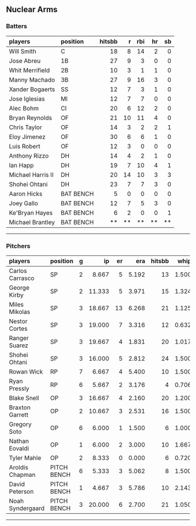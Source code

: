 ## Nuclear Arms

### Batters

 
|players           |position  | hitsbb|  r| rbi| hr| sb| 
|:-----------------|:---------|------:|--:|---:|--:|--:| 
|Will Smith        |C         |     18|  8|  14|  2|  0| 
|Jose Abreu        |1B        |     27|  9|   3|  0|  0| 
|Whit Merrifield   |2B        |     10|  3|   1|  1|  0| 
|Manny Machado     |3B        |     27|  9|  16|  3|  0| 
|Xander Bogaerts   |SS        |     12|  7|   3|  1|  0| 
|Jose Iglesias     |MI        |     12|  7|   7|  0|  0| 
|Alec Bohm         |CI        |     20|  6|  12|  2|  0| 
|Bryan Reynolds    |OF        |     21| 10|  11|  4|  0| 
|Chris Taylor      |OF        |     14|  3|   2|  2|  1| 
|Eloy Jimenez      |OF        |     30|  6|   6|  1|  0| 
|Luis Robert       |OF        |     12|  3|   0|  0|  0| 
|Anthony Rizzo     |DH        |     14|  4|   2|  1|  0| 
|Ian Happ          |DH        |     19|  7|  10|  4|  1| 
|Michael Harris II |DH        |     20| 14|  10|  3|  3| 
|Shohei Ohtani     |DH        |     23|  7|   7|  3|  0| 
|Aaron Hicks       |BAT BENCH |      5|  0|   0|  0|  0| 
|Joey Gallo        |BAT BENCH |     12|  7|   5|  3|  0| 
|Ke'Bryan Hayes    |BAT BENCH |      6|  2|   0|  0|  1| 
|Michael Brantley  |BAT BENCH |     **| **|  **| **| **| 


* * *

### Pitchers

 
|players          |position    |  g|     ip| er|   era| hitsbb|  whip| so|  w| sv| 
|:----------------|:-----------|--:|------:|--:|-----:|------:|-----:|--:|--:|--:| 
|Carlos Carrasco  |SP          |  2|  8.667|  5| 5.192|     13| 1.500| 10|  1|  0| 
|George Kirby     |SP          |  2| 11.333|  5| 3.971|     15| 1.324| 12|  2|  0| 
|Miles Mikolas    |SP          |  3| 18.667| 13| 6.268|     21| 1.125| 12|  2|  0| 
|Nestor Cortes    |SP          |  3| 19.000|  7| 3.316|     12| 0.632| 18|  0|  0| 
|Ranger Suarez    |SP          |  3| 19.667|  4| 1.831|     20| 1.017| 17|  0|  0| 
|Shohei Ohtani    |SP          |  3| 16.000|  5| 2.812|     24| 1.500| 15|  1|  0| 
|Rowan Wick       |RP          |  7|  6.667|  4| 5.400|     10| 1.500|  7|  0|  4| 
|Ryan Pressly     |RP          |  6|  5.667|  2| 3.176|      4| 0.706|  8|  0|  4| 
|Blake Snell      |OP          |  3| 16.667|  4| 2.160|     20| 1.200| 25|  1|  0| 
|Braxton Garrett  |OP          |  2| 10.667|  3| 2.531|     16| 1.500|  5|  0|  0| 
|Gregory Soto     |OP          |  6|  6.000|  1| 1.500|      6| 1.000|  3|  0|  3| 
|Nathan Eovaldi   |OP          |  1|  6.000|  2| 3.000|     10| 1.667|  3|  0|  0| 
|Tyler Mahle      |OP          |  2|  8.333|  0| 0.000|      6| 0.720|  7|  1|  0| 
|Aroldis Chapman  |PITCH BENCH |  6|  5.333|  3| 5.062|      8| 1.500|  6|  2|  0| 
|David Peterson   |PITCH BENCH |  1|  4.667|  3| 5.786|     10| 2.143|  6|  0|  0| 
|Noah Syndergaard |PITCH BENCH |  3| 20.000|  6| 2.700|     21| 1.050| 11|  2|  0| 


* * *


